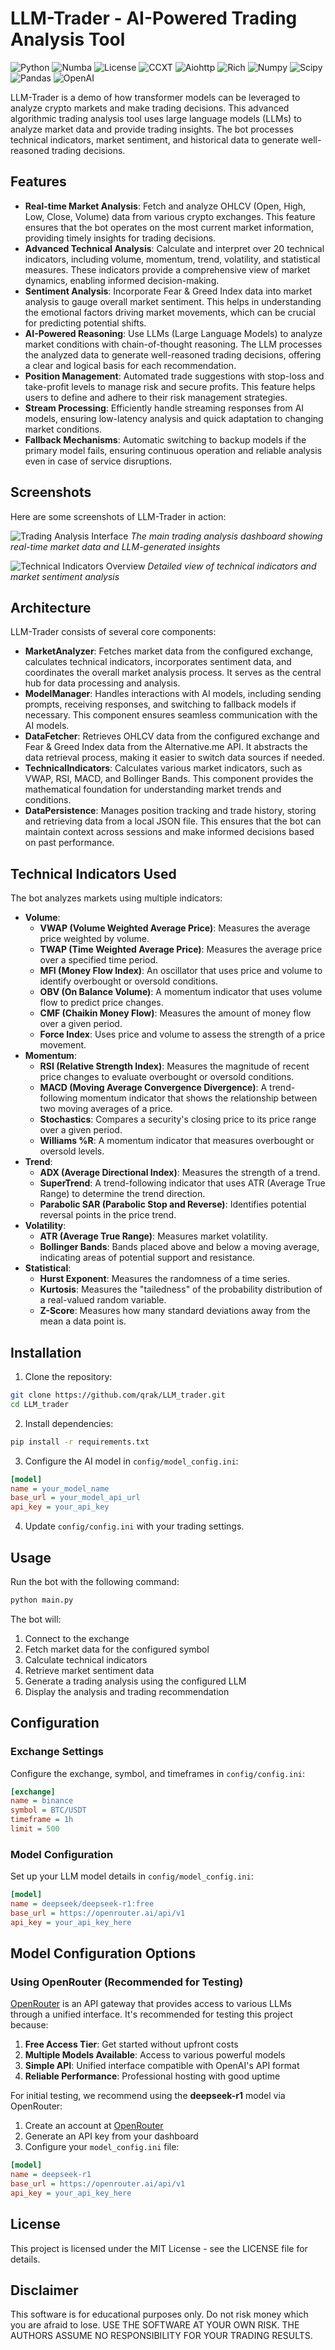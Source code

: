 # LLM-Trader - AI-Powered Trading Analysis Tool

![Python](https://img.shields.io/badge/python-3.13+-blue.svg)
![Numba](https://img.shields.io/badge/numba-0.61.0-blue.svg)
![License](https://img.shields.io/badge/license-MIT-green.svg)
![CCXT](https://img.shields.io/badge/ccxt-4.4.52-blue.svg)
![Aiohttp](https://img.shields.io/badge/aiohttp-3.10.11-blue.svg)
![Rich](https://img.shields.io/badge/rich-13.9.4-blue.svg)
![Numpy](https://img.shields.io/badge/numpy-2.1.3-blue.svg)
![Scipy](https://img.shields.io/badge/scipy-1.15.1-blue.svg)
![Pandas](https://img.shields.io/badge/pandas-2.2.3-blue.svg)
![OpenAI](https://img.shields.io/badge/openai-1.61.0-blue.svg)

LLM-Trader is a demo of how transformer models can be leveraged to analyze crypto markets and make trading decisions. This advanced algorithmic trading analysis tool uses large language models (LLMs) to analyze market data and provide trading insights. The bot processes technical indicators, market sentiment, and historical data to generate well-reasoned trading decisions.

## Features

- **Real-time Market Analysis**: Fetch and analyze OHLCV (Open, High, Low, Close, Volume) data from various crypto exchanges. This feature ensures that the bot operates on the most current market information, providing timely insights for trading decisions.
- **Advanced Technical Analysis**: Calculate and interpret over 20 technical indicators, including volume, momentum, trend, volatility, and statistical measures. These indicators provide a comprehensive view of market dynamics, enabling informed decision-making.
- **Sentiment Analysis**: Incorporate Fear & Greed Index data into market analysis to gauge overall market sentiment. This helps in understanding the emotional factors driving market movements, which can be crucial for predicting potential shifts.
- **AI-Powered Reasoning**: Use LLMs (Large Language Models) to analyze market conditions with chain-of-thought reasoning. The LLM processes the analyzed data to generate well-reasoned trading decisions, offering a clear and logical basis for each recommendation.
- **Position Management**: Automated trade suggestions with stop-loss and take-profit levels to manage risk and secure profits. This feature helps users to define and adhere to their risk management strategies.
- **Stream Processing**: Efficiently handle streaming responses from AI models, ensuring low-latency analysis and quick adaptation to changing market conditions.
- **Fallback Mechanisms**: Automatic switching to backup models if the primary model fails, ensuring continuous operation and reliable analysis even in case of service disruptions.

## Screenshots

Here are some screenshots of LLM-Trader in action:

![Trading Analysis Interface](img/1.png)
*The main trading analysis dashboard showing real-time market data and LLM-generated insights*

![Technical Indicators Overview](img/2.png)
*Detailed view of technical indicators and market sentiment analysis*

## Architecture

LLM-Trader consists of several core components:

- **MarketAnalyzer**: Fetches market data from the configured exchange, calculates technical indicators, incorporates sentiment data, and coordinates the overall market analysis process. It serves as the central hub for data processing and analysis.
- **ModelManager**: Handles interactions with AI models, including sending prompts, receiving responses, and switching to fallback models if necessary. This component ensures seamless communication with the AI models.
- **DataFetcher**: Retrieves OHLCV data from the configured exchange and Fear & Greed Index data from the Alternative.me API. It abstracts the data retrieval process, making it easier to switch data sources if needed.
- **TechnicalIndicators**: Calculates various market indicators, such as VWAP, RSI, MACD, and Bollinger Bands. This component provides the mathematical foundation for understanding market trends and conditions.
- **DataPersistence**: Manages position tracking and trade history, storing and retrieving data from a local JSON file. This ensures that the bot can maintain context across sessions and make informed decisions based on past performance.

## Technical Indicators Used

The bot analyzes markets using multiple indicators:

- **Volume**:
    - **VWAP (Volume Weighted Average Price)**: Measures the average price weighted by volume.
    - **TWAP (Time Weighted Average Price)**: Measures the average price over a specified time period.
    - **MFI (Money Flow Index)**: An oscillator that uses price and volume to identify overbought or oversold conditions.
    - **OBV (On Balance Volume)**: A momentum indicator that uses volume flow to predict price changes.
    - **CMF (Chaikin Money Flow)**: Measures the amount of money flow over a given period.
    - **Force Index**: Uses price and volume to assess the strength of a price movement.
- **Momentum**:
    - **RSI (Relative Strength Index)**: Measures the magnitude of recent price changes to evaluate overbought or oversold conditions.
    - **MACD (Moving Average Convergence Divergence)**: A trend-following momentum indicator that shows the relationship between two moving averages of a price.
    - **Stochastics**: Compares a security's closing price to its price range over a given period.
    - **Williams %R**: A momentum indicator that measures overbought or oversold levels.
- **Trend**:
    - **ADX (Average Directional Index)**: Measures the strength of a trend.
    - **SuperTrend**: A trend-following indicator that uses ATR (Average True Range) to determine the trend direction.
    - **Parabolic SAR (Parabolic Stop and Reverse)**: Identifies potential reversal points in the price trend.
- **Volatility**:
    - **ATR (Average True Range)**: Measures market volatility.
    - **Bollinger Bands**: Bands placed above and below a moving average, indicating areas of potential support and resistance.
- **Statistical**:
    - **Hurst Exponent**: Measures the randomness of a time series.
    - **Kurtosis**: Measures the "tailedness" of the probability distribution of a real-valued random variable.
    - **Z-Score**: Measures how many standard deviations away from the mean a data point is.

## Installation

1. Clone the repository:
```bash
git clone https://github.com/qrak/LLM_trader.git
cd LLM_trader
```

2. Install dependencies:
```bash
pip install -r requirements.txt
```

3. Configure the AI model in `config/model_config.ini`:
```ini
[model]
name = your_model_name
base_url = your_model_api_url
api_key = your_api_key
```

4. Update `config/config.ini` with your trading settings.

## Usage

Run the bot with the following command:

```bash
python main.py
```

The bot will:
1. Connect to the exchange
2. Fetch market data for the configured symbol
3. Calculate technical indicators
4. Retrieve market sentiment data
5. Generate a trading analysis using the configured LLM
6. Display the analysis and trading recommendation

## Configuration

### Exchange Settings
Configure the exchange, symbol, and timeframes in `config/config.ini`:

```ini
[exchange]
name = binance
symbol = BTC/USDT
timeframe = 1h
limit = 500
```

### Model Configuration
Set up your LLM model details in `config/model_config.ini`:

```ini
[model]
name = deepseek/deepseek-r1:free
base_url = https://openrouter.ai/api/v1
api_key = your_api_key_here
```

## Model Configuration Options

### Using OpenRouter (Recommended for Testing)

[OpenRouter](https://openrouter.ai/) is an API gateway that provides access to various LLMs through a unified interface. It's recommended for testing this project because:

1. **Free Access Tier**: Get started without upfront costs
2. **Multiple Models Available**: Access to various powerful models
3. **Simple API**: Unified interface compatible with OpenAI's API format
4. **Reliable Performance**: Professional hosting with good uptime

For initial testing, we recommend using the **deepseek-r1** model via OpenRouter:

1. Create an account at [OpenRouter](https://openrouter.ai/)
2. Generate an API key from your dashboard
3. Configure your `model_config.ini` file:
```ini
[model]
name = deepseek-r1
base_url = https://openrouter.ai/api/v1
api_key = your_api_key_here
```

## License

This project is licensed under the MIT License - see the LICENSE file for details.

## Disclaimer

This software is for educational purposes only. Do not risk money which you are afraid to lose. USE THE SOFTWARE AT YOUR OWN RISK. THE AUTHORS ASSUME NO RESPONSIBILITY FOR YOUR TRADING RESULTS.
